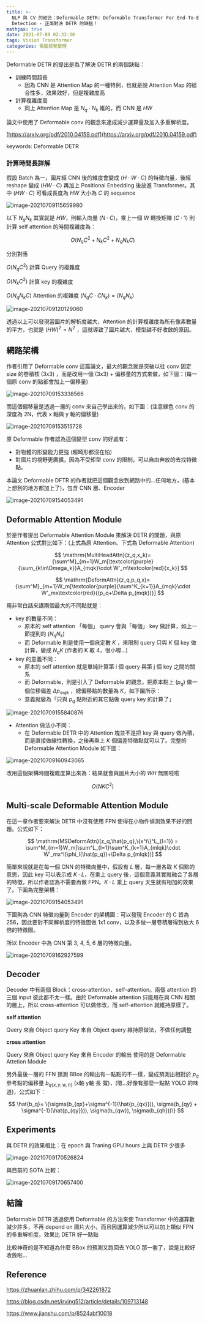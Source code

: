 ```yaml
---
title: >-
  NLP 與 CV 的結合：Deformable DETR: Deformable Transformer For End-To-End Object
  Detection - 正面對決 DETR 的缺點！
mathjax: true
date: 2021-07-09 02:33:30
tags: Vision Transformer
categories: 電腦視覺整理
---
```


Deformable DETR 的提出是為了解決 DETR 的兩個缺點：

* 訓練時間超長
  * 因為 CNN 是 Attention Map 的一種特例，也就是說 Attention Map 的組合性多，效果效好，但是複雜度高
* 計算複雜度高
  * 同上 Attention Map 是 $N_q \cdot N_k$ 維的，而 CNN 是 $HW$

論文中使用了 Deformable conv 的觀念來達成減少運算量及加入多重解析度。

[https://arxiv.org/pdf/2010.04159.pdf](https://arxiv.org/pdf/2010.04159.pdf)

keywords: Deformable DETR
<!--more-->

### 計算時間長詳解
假設 Batch 為一，圖片經 CNN 後的維度會變成 $(H \cdot W \cdot C)$ 的特徵向量，後經 reshape 變成 $(HW \cdot C)$ 再加上 Positional Enbedding 後放進 Transformer。其中 $(HW \cdot C)$ 可看成長度為 $HW$ 大小為 $C$ 的 sequence

![image-20210709115659980](https://i.imgur.com/6pAB8h3.png)

以下 $N_q N_k$ 其實就是 $HW$，則輸入向量 $(N \cdot C)$，乘上一個 $W$ 轉換矩陣 $(C \cdot 1)$ 則計算 self attention 的時間複雜度為：

$$
O(N_qC^2 + N_kC^2 + N_qN_kC)
$$

分別對應

$O(N_qC^2)$ 計算 Query 的複雜度

$O(N_kC^2)$ 計算 key 的複雜度

$O(N_qN_kC)$ Attention 的複雜度 $(N_qC \cdot CN_k) = (N_qN_k)$

![image-20210709120129060](https://i.imgur.com/gr4y6sI.png)

透過以上可以發現當圖片的解析度越大，Attention 的計算複雜度為所有像素數量的平方，也就是 $(HW)^2 = N^2$ ，這就導致了圖片越大，模型越不好收斂的原因。

## 網路架構
作者引用了 Deformable conv 這篇論文，最大的觀念就是突破以往 conv 固定 size 的卷積核 (3x3) ，而是改用一個 (3x3) + 偏移量的方式來做，如下圖：(每一個原 conv 的點都會加上一偏移量)

![image-20210709153338566](https://i.imgur.com/7x5XPIH.png)

而這個偏移量是透過一層的 conv 來自己學出來的，如下圖：(注意綠色 conv 的深度為 2N，代表 x 軸與 y 軸的偏移量)

![image-20210709153515728](https://i.imgur.com/VuXpX2L.png)

原 Deformable 作者認為這個變型 conv 的好處有：

* 對物體的形變能力更強 (超畸形都沒在怕)
* 對圖片的視野更廣擴，因為不受矩型 conv 的限制，可以自由奔放的去找特徵點。

本論文 Deformable DFTR 的作者就把這個觀念放到網路中的…任何地方，(基本上想到的地方都加上了)，包含 CNN 層、Encoder

![image-20210709154053491](https://i.imgur.com/WXO4wG5.png)

## Deformable Attention Module
於是作者提出 Deformable Attention Module 來解決 DETR 的問題，與原 Attention 公式對比如下：(上式為原 Attention、下式為 Deformable Attention)

$$
\mathrm{MultiHeadAttn}(z_q,x_k)={\sum^M}_{m=1}W_m[\textcolor{purple}{\sum_{k\in\Omega_k}}A_{mqk}\cdot W'_m\textcolor{red}{x_k}]
$$

$$
\mathrm{DeformAttn}(z_q,p_q,x)={\sum^M}_{m=1}W_m[\textcolor{purple}{\sum^K_{k=1}}A_{mqk}\cdot W'_mx\textcolor{red}{(p_q+\Delta p_{mqk})}]
$$

用非常白話來講兩個最大的不同點就是：

* key 的數量不同：
  * 原本的 self attention 「每個」 query 會與「每個」 key 做計算，如上一節提到的 $(N_qN_k)$
  * 而 Deformable 則是使用一個自定數 $K$ ，來限制 query 只與 $K$ 個 key 做計算，變成 $N_qK$ (作者的 K 取 4，很小喔…)
* key 的意義不同：
  * 原本的 self attention 就是單純計算第 i 個 query 與第 j 個 key 之間的關系
  * 而 Deformable，則是引入了 Deformable 的觀念，把原本點上 $(p_q)$ 做一個位移偏差 $\Delta p_{mqk}$ ，總偏移點的數量為 $K$，如下圖所示：
  * 意義就變為「只與 $p_q$ 點附近的其它點做 query key 的計算了」

![image-20210709155840876](https://i.imgur.com/lhqVF0k.png)

* Attention 做法小不同：
  * 在 Deformable DETR 中的 Attention 塊並不是把 key 與 query 做內積，而是直接做線性轉換，之後再乘上 $K$ 個偏差特徵點就可以了。完整的 Deformable Attention Module 如下圖：

![image-20210709160943065](https://i.imgur.com/IJQwucJ.png)

改用這個架構時間複雜度算出來為：結果就會與圖片大小的 $WH$ 無關啦啦

$$
O(NKC^2)
$$

## Multi-scale Deformable Attention Module
在這一章作者要來解決 DETR 中沒有使用 FPN 使得在小物件偵測效果不好的問題。公式如下：

$$
\mathrm{MSDeformAttn}(z_q,\hat{p_q},\{x^i\}^L_{l=1}) = \sum^M_{m=1}W_m[\sum^L_{l=1}\sum^K_{k=1}A_{mlqk}\cdot W'_mx^l(\phi_l(\hat{p_q})+\Delta p_{mlqk})]
$$

簡單來說就是在每一個 CNN 的特徵向量中，假設有 $L$ 層，每一層各取 $K$ 個點的意思，因此 key 可以表示成 $K\cdot L$，在乘上 query 後，這個意義其實就融合了各層的特徵，所以作者認為不需要再做 FPN。$K\cdot L$ 乘上 query 天生就有相加的效果了。下圖為完整架構：

![image-20210709154053491](https://i.imgur.com/WXO4wG5.png)

下圖則為 CNN 特徵向量到 Encoder 的架構圖：可以發現 Encoder 的 C 皆為 256，因此要對不同解析度的特徵圖做 1x1 conv，以及多做一層卷積層得到放大 6 倍的特徵圖。

所以 Encoder 中為 CNN 第 3, 4, 5, 6 層的特徵向量。

![image-20210709162927599](https://i.imgur.com/TEeAUU8.png)

## Decoder
Decoder 中有兩個 Block：cross-attention、self-attention。兩個 attention 的三個 input 彼此都不太一樣。由於 Deformable attention 只能用在與 CNN 相關的層上，所以 cross-attention 可以做修改，而 self-attention 就維持原樣了。

**self attention**

Query 來自 Object query
Key 來自 Object query
維持原做法，不做任何調整

**cross attention**

Query 來自 Object query
Key 來自 Encoder 的輸出
使用的是 Deformable Attetion Module

另外最後一層的 FFN 預測 BBox 的輸出有一點點的不一樣，變成預測出相對於 $p_q$ 參考點的偏移量 $b_{q\{x,y,w,h\}}$ (x軸 y軸 長 寬)，(嗯…好像有那麼一點點 YOLO 的味道)，公式如下：

$$
\hat{b_q}= \{\sigma(b_{qx}+\sigma^{-1}(\hat{p_{qx}})), \sigma(b_{qy} + \sigma^{-1}(\hat{p_{qy}})), \sigma(b_{qw}), \sigma(b_{qh}))\}
$$

## Experiments
與 DETR 的效果相比：在 epoch 與 Traning GPU hours 上與 DETR 少很多

![image-20210709170526824](https://i.imgur.com/ob3Smaa.png)

與目前的 SOTA 比較：

![image-20210709170657400](https://i.imgur.com/46THxYA.png)

## 結論
Deformable DETR 透過使用 Deformable 的方法來使 Transformer 中的運算數減少許多，不再 depend on 圖片大小，而且因運算減少所以可以加上類似 FPN 的多重解析度。效果比 DETR 好一點點

比較神奇的是不知道為什麼 BBox 的預測又跑回去 YOLO 那一套了，說是比較好收斂啦…

## Reference

https://zhuanlan.zhihu.com/p/342261872

https://blog.csdn.net/irving512/article/details/109713148

https://www.jianshu.com/p/8524abf10018
